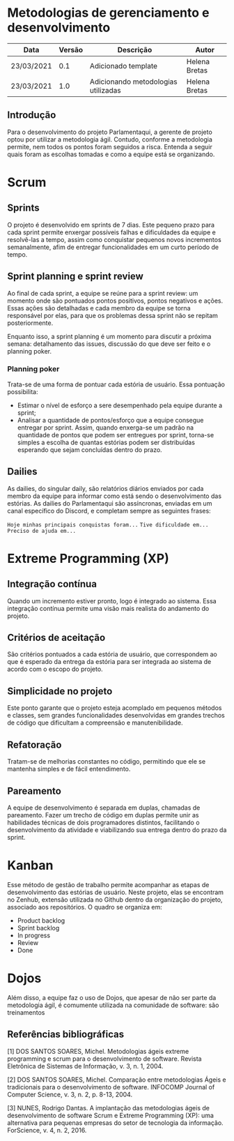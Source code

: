 # Metodologias de gerenciamento e desenvolvimento

| Data       | Versão | Descrição                                           | Autor              |
| ---------- | ------ | --------------------------------------------------- | ------------------ |
| 23/03/2021 | 0.1    | Adicionado template               |  Helena Bretas |
| 23/03/2021 | 1.0    | Adicionando metodologias utilizadas | Helena Bretas |

## Introdução 

Para o desenvolvimento do projeto Parlamentaqui, a gerente de projeto optou por utilizar a metodologia ágil. Contudo, conforme a metodologia permite, nem todos os pontos foram seguidos a risca. Entenda a seguir quais foram as escolhas tomadas e como a equipe está se organizando. 

# Scrum

## Sprints
O projeto é desenvolvido em sprints de 7 dias. Este pequeno prazo para cada sprint permite enxergar possíveis falhas e dificuldades da equipe e resolvê-las a tempo, assim como conquistar pequenos novos incrementos semanalmente, afim de entregar funcionalidades em um curto período de tempo.

## Sprint planning e sprint review
Ao final de cada sprint, a equipe se reúne para a sprint review: um momento onde são pontuados pontos positivos, pontos negativos e ações. Essas ações são detalhadas e cada membro da equipe se torna responsável por elas, para que os problemas dessa sprint não se repitam posteriormente. 

Enquanto isso, a sprint planning é um momento para discutir a próxima semana: detalhamento das issues, discussão do que deve ser feito e o planning poker.

### Planning poker
Trata-se de uma forma de pontuar cada estória de usuário. Essa pontuação possibilita:
- Estimar o nível de esforço a sere desempenhado pela equipe durante a sprint;
- Analisar a quantidade de pontos/esforço que a equipe consegue entregar por sprint. Assim, quando enxerga-se um padrão na quantidade de pontos que podem ser entregues por sprint, torna-se simples a escolha de quantas estórias podem ser distribuídas esperando que sejam concluídas dentro do prazo.
  
## Dailies 
As dailies, do singular daily, são relatórios diários enviados por cada membro da equipe para informar como está sendo o desenvolvimento das estórias. As dailies do Parlamentaqui são assíncronas, enviadas em um canal específico do Discord, e completam sempre as seguintes frases:

`Hoje minhas principais conquistas foram...`
`Tive dificuldade em...`
`Preciso de ajuda em...`

# Extreme Programming (XP)

## Integração contínua
Quando um incremento estiver pronto, logo é integrado ao sistema. Essa integração contínua permite uma visão mais realista do andamento do projeto.

## Critérios de aceitação 
São critérios pontuados a cada estória de usuário, que correspondem ao que é esperado da entrega da estória para ser integrada ao sistema de acordo com o escopo do projeto.

## Simplicidade no projeto 
Este ponto garante que o projeto esteja acomplado em pequenos métodos e classes, sem grandes funcionalidades desenvolvidas em grandes trechos de código que dificultam a compreensão e manutenibilidade. 

## Refatoração
Tratam-se de melhorias constantes no código, permitindo que ele se mantenha simples e de fácil entendimento. 

## Pareamento
A equipe de desenvolvimento é separada em duplas, chamadas de pareamento. Fazer um trecho de código em duplas permite unir as habilidades técnicas de dois programadores distintos, facilitando o desenvolvimento da atividade e viabilizando sua entrega dentro do prazo da sprint.

# Kanban
Esse método de gestão de trabalho permite acompanhar as etapas de desenvolvimento das estórias de usuário. Neste projeto, elas se encontram no Zenhub, extensão utilizada no Github dentro da organização do projeto, associado aos repositórios. O quadro se organiza em: 
- Product backlog
- Sprint backlog
- In progress
- Review 
- Done 

# Dojos
Além disso, a equipe faz o uso de Dojos, que apesar de não ser parte da metodologia ágil, é comumente utilizada na comunidade de software: são treinamentos 

## Referências bibliográficas

[1] DOS SANTOS SOARES, Michel. Metodologias ágeis extreme programming e scrum para o desenvolvimento de software. Revista Eletrônica de Sistemas de Informação, v. 3, n. 1, 2004.

[2] DOS SANTOS SOARES, Michel. Comparação entre metodologias Ágeis e tradicionais para o desenvolvimento de software. INFOCOMP Journal of Computer Science, v. 3, n. 2, p. 8-13, 2004.

[3] NUNES, Rodrigo Dantas. A implantação das metodologias ágeis de desenvolvimento de software Scrum e Extreme Programming (XP): uma alternativa para pequenas empresas do setor de tecnologia da informação. ForScience, v. 4, n. 2, 2016.